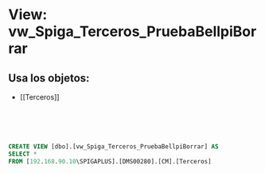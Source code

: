 # View: vw_Spiga_Terceros_PruebaBellpiBorrar

## Usa los objetos:
- [[Terceros]]

```sql





CREATE VIEW [dbo].[vw_Spiga_Terceros_PruebaBellpiBorrar] AS
SELECT *
FROM [192.168.90.10\SPIGAPLUS].[DMS00280].[CM].[Terceros]

```
